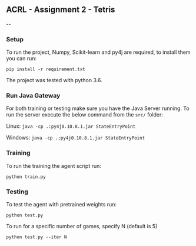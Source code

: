 ## ACRL - Assignment 2 - Tetris
--

### Setup

To run the project, Numpy, Scikit-learn and py4j are required, to install them you can run:

```pip install -r requirement.txt```

The project was tested with python 3.6.

### Run Java Gateway

For both training or testing make sure you have the Java Server running.
To run the server execute the below command from the `src/` folder:

Linux:
```java -cp .:py4j0.10.8.1.jar StateEntryPoint```

Windows:
```java -cp .;py4j0.10.8.1.jar StateEntryPoint```

### Training

To run the training the agent script run:

```python train.py```

### Testing

To test the agent with pretrained weights run:

```python test.py```

To run for a specific number of games, specify N (default is 5)

```python test.py --iter N```
